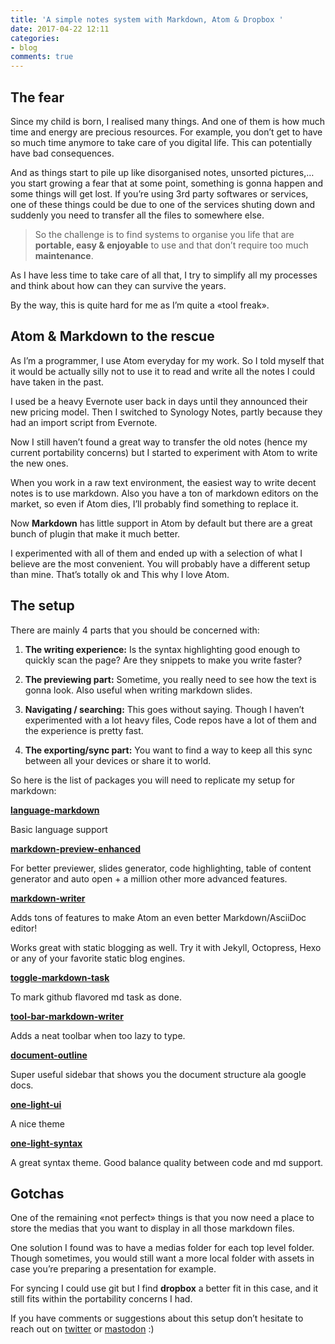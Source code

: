 ```yaml
---
title: 'A simple notes system with Markdown, Atom & Dropbox '
date: 2017-04-22 12:11
categories:
- blog
comments: true
---
```






## The fear


Since my child is born, I realised many things. And one of them is how much time and energy are precious resources. For example, you don’t get to have so much time anymore to take care of you digital life. This can potentially have bad consequences.


And as things start to pile up like disorganised notes, unsorted pictures,… you start growing a fear that at some point, something is gonna happen and some things will get lost. If you’re using 3rd party softwares or services, one of these things could be due to one of the services shuting down and suddenly you need to transfer all the files to somewhere else.


<blockquote>
<p>So the challenge is to find systems to organise you life that are <strong>portable, easy &amp; enjoyable</strong> to use and that don’t require too much <strong>maintenance</strong>.</p>
</blockquote>


As I have less time to take care of all that, I try to simplify all my processes and think about how can they can survive the years.


By the way, this is quite hard for me as I’m quite a «tool freak».


## Atom & Markdown to the rescue


As I’m a programmer, I use Atom everyday for my work. So I told myself that it would be actually silly not to use it to read and write all the notes I could have taken in the past.


I used be a heavy Evernote user back in days until they announced their new pricing model. Then I switched to Synology Notes, partly because they had an import script from Evernote.


Now I still haven’t found a great way to transfer the old notes (hence my current portability concerns) but I started to experiment with Atom to write the new ones.


When you work in a raw text environment, the easiest way to write decent notes is to use markdown. Also you have a ton of markdown editors on the market, so even if Atom dies, I’ll probably find something to replace it.


Now **Markdown** has little support in Atom by default but there are a great bunch of plugin that make it much better.


I experimented with all of them and ended up with a selection of what I believe are the most convenient. You will probably have a different setup than mine. That’s totally ok and This why I love Atom.


## The setup


There are mainly 4 parts that you should be concerned with:


1. **The writing experience:** Is the syntax highlighting good enough to quickly scan the page? Are they snippets to make you write faster?

1. **The previewing part:** Sometime, you really need to see how the text is gonna look. Also useful when writing markdown slides.

1. **Navigating / searching:** This goes without saying. Though I haven’t experimented with a lot heavy files, Code repos have a lot of them and the experience is pretty fast.

1. **The exporting/sync part:** You want to find a way to keep all this sync between all your devices or share it to world.


So here is the list of packages you will need to replicate my setup for markdown:


**[language-markdown](https://atom.io/packages/language-markdown)**


Basic language support


**[markdown-preview-enhanced](https://atom.io/packages/markdown-preview-enhanced)**


For better previewer, slides generator, code highlighting, table of content generator and auto open + a million other more advanced features.


**[markdown-writer](https://atom.io/packages/markdown-writer)**


Adds tons of features to make Atom an even better Markdown/AsciiDoc editor!


Works great with static blogging as well. Try it with Jekyll, Octopress, Hexo or any of your favorite static blog engines.


**[toggle-markdown-task](https://atom.io/packages/toggle-markdown-task)**


To mark github flavored md task as done.


**[tool-bar-markdown-writer](https://atom.io/packages/tool-bar-markdown-writer)**


Adds a neat toolbar when too lazy to type.


**[document-outline](https://atom.io/packages/document-outline)**


Super useful sidebar that shows you the document structure ala google docs.


**[one-light-ui](https://atom.io/themes/one-light-ui)**


A nice theme


**[one-light-syntax](https://atom.io/themes/one-light-syntax)**


A great syntax theme. Good balance quality between code and md support.


## Gotchas


One of the remaining «not perfect» things is that you now need a place to store the medias that you want to display in all those markdown files.


One solution I found was to have a medias folder for each top level folder. Though sometimes, you would still want a more local folder with assets in case you’re preparing a presentation for example.


For syncing I could use git but I find **dropbox** a better fit in this case, and it still fits within the portability concerns I had.


If you have comments or suggestions about this setup don’t hesitate to reach out on [twitter](https://twitter.com/borisrorsvort) or [mastodon](https://mastodon.social/@borisrorsvort) :)